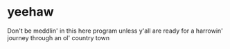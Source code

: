 # yeehaw
Don't be meddlin' in this here program unless y'all are ready for a harrowin' journey through an ol' country town
